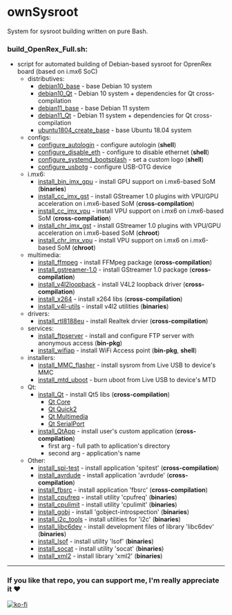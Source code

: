 # ownSysroot
System for sysroot building written on pure Bash.

### build_OpenRex_Full.sh:
* script for automated building of Debian-based sysroot for OprenRex board (based on i.mx6 SoC)
    * distributives:
        * [debian10_base](core/05-sysroot_debian10_base.sh) - base Debian 10 system
        * [debian10_Qt](core/05-sysroot_debian10_Qt.sh) - Debian 10 system + dependencies for Qt cross-compilation
        * [debian11_base](core/05-sysroot_debian11_base.sh) - base Debian 11 system
        * [debian11_Qt](core/05-sysroot_debian11_Qt.sh) - Debian 11 system + dependencies for Qt cross-compilation
        * [ubuntu1804_create_base](core/05-sysroot_ubuntu1804_create_base.sh) - base Ubuntu 18.04 system
    * configs:
        * [configure_autologin](users_files/configure_autologin.sh) - configure autologin (**shell**)
        * [configure_disable_eth](users_files/configure_disable_eth.sh) - configure to disable ethernet (**shell**)
        * [configure_systemd_bootsplash](users_files/configure_systemd_bootsplash.sh) - set a custom logo (**shell**)
        * [configure_usbotg](users_files/configure_usbotg.sh) - configure USB-OTG device
    * i.mx6:
        * [install_bin_imx_gpu](users_files/imx/install_bin_imx_gpu.sh) - install GPU support on i.mx6-based SoM (**binaries**)
        * [install_cc_imx_gst](users_files/imx/install_cc_imx_gst.sh) - install GStreamer 1.0 plugins with VPU/GPU acceleration on i.mx6-based SoM (**cross-compilation**)
        * [install_cc_imx_vpu](users_files/imx/install_cc_imx_vpu.sh) - install VPU support on i.mx6 on i.mx6-based SoM (**cross-compilation**)
        * [install_chr_imx_gst](users_files/imx/install_chr_imx_gst.sh) - install GStreamer 1.0 plugins with VPU/GPU acceleration on i.mx6-based SoM (**chroot**)
        * [install_chr_imx_vpu](users_files/imx/install_chr_imx_vpu.sh) - install VPU support on i.mx6 on i.mx6-based SoM (**chroot**)
    * multimedia:
        * [install_ffmpeg](users_files/install_cc_ffmpeg.sh) - install FFMpeg package (**cross-compilation**)
        * [install_gstreamer-1.0](users_files/install_cc_gstreamer-1.0.sh) - install GStreamer 1.0 package (**cross-compilation**)
        * [install_v4l2loopback](users_files/install_cc_v4l2loopback.sh) - install V4L2 loopback driver (**cross-compilation**)
        * [install_x264](users_files/install_cc_x264.sh) - install x264 libs (**cross-compilation**)
        * [install_v4l-utils](users_files/install_deb_MMC_flasher.sh) - install v4l2 utilities (**binaries**)
    * drivers:
        * [install_rtl8188eu](users_files/install_cc_rtl8188eu.sh) - install Realtek drvier (**cross-compilation**)
    * services:
        * [install_ftpserver](users_files/install_deb_ftpserver.sh) - install and configure FTP server with anonymous access (**bin-pkg**)
        * [install_wifiap](users_files/install_deb_wifiap.sh) - install WiFi Access point (**bin-pkg**, **shell**)
    * installers:
        * [install_MMC_flasher](users_files/install_deb_MMC_flasher.sh) - install sysrom from Live USB to device's MMC
        * [install_mtd_uboot](users_files/install_deb_MMC_flasher.sh) - burn uboot from Live USB to device's MTD
    * Qt:
        * [install_Qt](users_files/install_cc_Qt.sh) - install Qt5 libs (**cross-compilation**)
            * [Qt Core](users_files/Qt/make_qt_base.sh)
            * [Qt Quick2](users_files/Qt/make_qt_quick.sh)
            * [Qt Multimedia](users_files/Qt/make_qt_multimedia.sh)
            * [Qt SerialPort](users_files/Qt/make_qt_serialport.sh)
        * [install_QtApp](users_files/install_cc_QtApp.sh) - install user's custom application (**cross-compilation**)
            * first arg - full path to apllication's directory
            * second arg - application's name
    * Other:
        * [install_spi-test](users_files/install_cc_spi-test.sh) - install application 'spitest' (**cross-compilation**)
        * [install_avrdude](users_files/install_cc_avrdude.sh) - install application 'avrdude' (**cross-compilation**)
        * [install_fbsrc](users_files/install_cc_fbsrc.sh) - install application 'fbsrc' (**cross-compilation**)
        * [install_cpufreq](users_files/install_deb_cpufreq.sh) - install utility 'cpufreq' (**binaries**)
        * [install_cpulimit](users_files/install_deb_cpufreq.sh) - install utility 'cpulimit' (**binaries**)
        * [install_gobj](users_files/install_deb_gobj.sh) - install 'gobject-introspection' (**binaries**)
        * [install_i2c_tools](users_files/install_deb_i2c_tools.sh) - install utilities for 'i2c' (**binaries**)
        * [install_libc6dev](users_files/install_deb_libc6dev.sh) - install development files of library 'libc6dev' (**binaries**)
        * [install_lsof](users_files/install_deb_lsof.sh) - install utility 'lsof' (**binaries**)
        * [install_socat](users_files/install_deb_socat.sh) - install utility 'socat' (**binaries**)
        * [install_xml2](users_files/install_deb_xml2.sh) - install library 'xml2' (**binaries**)

---

### If you like that repo, you can support me, I'm really appreciate it :heart:
[![ko-fi](https://www.ko-fi.com/img/githubbutton_sm.svg)](https://ko-fi.com/R3D9477)
